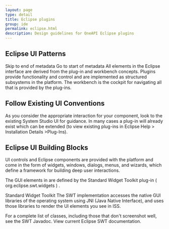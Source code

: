 ```yaml
---
layout: page
type: detail
title: Eclipse plugins
group: ide
permalink: eclipse.html
description: Design guidelines for OneAPI Eclipse plugins
---
```


## Eclipse UI Patterns
Skip to end of metadata
Go to start of metadata
All elements in the Eclipse interface are derived from the plug-in and workbench concepts. Plugins provide functionality and control and are implemented as structured subsystems in the platform.  The workbench is the cockpit for navigating all that is provided by the plug-ins.  

## Follow Existing UI Conventions
As you consider the appropriate interaction for your component, look to the existing System Studio UI for guidance.  In many cases a plug-in will already exist which can be extended (to view existing plug-ins in Eclipse Help > Installation Details >Plug-Ins). 

## Eclipse UI Building Blocks
UI controls and Eclipse components are provided with the platform and come in the form of widgets, windows, dialogs, menus, and wizards, which define a framework for building deep user interactions.

 
The GUI elements in are defined by the Standard Widget Toolkit plug-in ( org.eclipse.swt.widgets ) .  

Standard Widget Toolkit
The SWT implementation accesses the native GUI libraries of the operating system using JNI (Java Native Interface), and uses those libraries to render the UI elements you see in ISS.

For a complete list of classes, including those that don't screenshot well, see the SWT Javadoc. 
View current Eclipse SWT documentation. 

 
